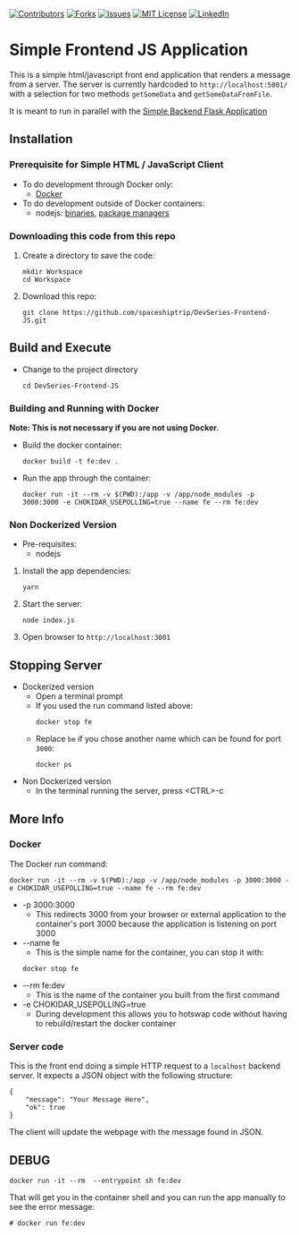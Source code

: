 <!-- PROJECT SHIELDS -->
<!--
*** I'm using markdown "reference style" links for readability.
*** Reference links are enclosed in brackets [ ] instead of parentheses ( ).
*** See the bottom of this document for the declaration of the reference variables
*** for contributors-url, forks-url, etc. This is an optional, concise syntax you may use.
*** https://www.markdownguide.org/basic-syntax/#reference-style-links
-->
[![Contributors][contributors-shield]][contributors-url]
[![Forks][forks-shield]][forks-url]
[![Issues][issues-shield]][issues-url]
[![MIT License][license-shield]][license-url]
[![LinkedIn][linkedin-shield]][linkedin-url]



# Simple Frontend JS Application

This is a simple html/javascript front end application that renders a message from a server.  The server is currently hardcoded to `http://localhost:5001/` with a selection for two methods `getSomeData` and `getSomeDataFromFile`.

It is meant to run in parallel with the [Simple Backend Flask Application](https://github.com/spaceshiptrip/TechInterview-Backend)


## Installation

### Prerequisite for Simple HTML / JavaScript Client
* To do development through Docker only:
  * [Docker](https://docs.docker.com/get-docker/)
* To do development outside of Docker containers:
  * nodejs: [binaries](https://nodejs.org/en/download/), [package managers](https://nodejs.org/en/download/package-manager/)

### Downloading this code from this repo
1. Create a directory to save the code:
   ```
   mkdir Workspace
   cd Workspace
   ```
2. Download this repo:
   ```
   git clone https://github.com/spaceshiptrip/DevSeries-Frontend-JS.git
   ```


## Build and Execute
* Change to the project directory
  ```
  cd DevSeries-Frontend-JS
  ```

### Building and Running with Docker
**Note: This is not necessary if you are not using Docker.**

* Build the docker container:
  ```
  docker build -t fe:dev .
  ```

* Run the app through the container:
  ```
  docker run -it --rm -v $(PWD):/app -v /app/node_modules -p 3000:3000 -e CHOKIDAR_USEPOLLING=true --name fe --rm fe:dev
  ```

### Non Dockerized Version
* Pre-requisites: 
  * nodejs
  
1. Install the app dependencies:
   ```
   yarn
   ```

2. Start the server:
   ```
   node index.js
   ```
   
3. Open browser to `http://localhost:3001`


## Stopping Server
* Dockerized version
  * Open a terminal prompt
  * If you used the run command listed above:
    ```
    docker stop fe
    ```
  * Replace `be` if you chose another name which can be found for port `3000`:
    ```
    docker ps
    ```
* Non Dockerized version
  * In the terminal running the server, press \<CTRL\>-c
  

## More Info
### Docker
The Docker run command:
```
docker run -it --rm -v $(PWD):/app -v /app/node_modules -p 3000:3000 -e CHOKIDAR_USEPOLLING=true --name fe --rm fe:dev
```
* -p 3000:3000
   * This redirects 3000 from your browser or external application to the container's port 3000 because the application is listening on port 3000
* --name fe
   * This is the simple name for the container, you can stop it with:
   ```
   docker stop fe
   ```
* --rm fe:dev
   * This is the name of the container you built from the first command
* -e CHOKIDAR_USEPOLLING=true
   * During development this allows you to hotswap code without having to rebuild/restart the docker container


### Server code
This is the front end doing a simple HTTP request to a `localhost` backend server.  It expects a JSON object with the following structure:
```
{
	"message": "Your Message Here",
	"ok": true
}
```

The client will update the webpage with the message found in JSON.


## DEBUG
```
docker run -it --rm  --entrypoint sh fe:dev
```

That will get you in the container shell and you can run the app manually to see the error message:
```
# docker run fe:dev
```



<!-- MARKDOWN LINKS & IMAGES -->
<!-- https://www.markdownguide.org/basic-syntax/#reference-style-links -->
[contributors-shield]: https://img.shields.io/github/contributors/spaceshiptrip/DevSeries-Frontend-JS?style=for-the-badge
[contributors-url]: https://github.com/spaceshiptrip/TechInterview-Backend/graphs/contributors
[forks-shield]: https://img.shields.io/github/forks/spaceshiptrip/DevSeries-Frontend-JS?style=for-the-badge
[forks-url]: https://github.com/spaceshiptrip/TechInterview-Backend/network/members
[issues-shield]: https://img.shields.io/github/issues/spaceshiptrip/DevSeries-Frontend-JS?style=for-the-badge
[issues-url]: https://github.com/spaceshiptrip/TechInterview-Backend/issues
[license-shield]: https://img.shields.io/github/license/spaceshiptrip/DevSeries-Frontend-JS?style=for-the-badge
[license-url]: https://github.com/spaceshiptrip/DevSeries-Frontend-JS/blob/main/LICENSE
[linkedin-shield]: https://img.shields.io/badge/-LinkedIn-black.svg?style=for-the-badge&logo=linkedin&colorB=555
[linkedin-url]: https://www.linkedin.com/in/jaytorres-robotics/
[product-screenshot]: images/screenshot.png

